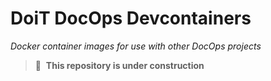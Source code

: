 # DoiT DocOps Devcontainers

*Docker container images for use with other DocOps projects*

> 🚧&nbsp;&nbsp;**This repository is under construction**